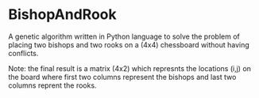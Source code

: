 # BishopAndRook
A genetic algorithm written in Python language to solve the problem of placing two bishops and two rooks on a (4x4) chessboard without having conflicts.

Note: the final result is a matrix (4x2) which represnts the locations (i,j) on the board where first two columns represent the bishops and last two columns reprent the rooks.
